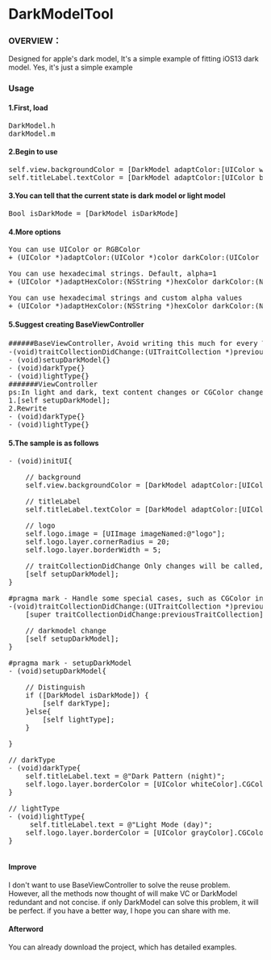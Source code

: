# DarkModelTool

### OVERVIEW：
Designed for apple's dark model, It's a simple example of fitting iOS13 dark model. Yes, it's just a simple example

### Usage
#### 1.First, load 
<pre>
DarkModel.h 
darkModel.m
</pre>
#### 2.Begin to use
<pre>
self.view.backgroundColor = [DarkModel adaptColor:[UIColor whiteColor] darkColor:[UIColor blackColor]];
self.titleLabel.textColor = [DarkModel adaptColor:[UIColor blackColor] darkColor:[UIColor whiteColor]];
</pre>
#### 3.You can tell that the current state is dark model or light model
<pre>
Bool isDarkMode = [DarkModel isDarkMode]
</pre>
#### 4.More options
<pre>
You can use UIColor or RGBColor
+ (UIColor *)adaptColor:(UIColor *)color darkColor:(UIColor *)darkColor;

You can use hexadecimal strings. Default, alpha=1
+ (UIColor *)adaptHexColor:(NSString *)hexColor darkColor:(NSString *)hexDarkColor;

You can use hexadecimal strings and custom alpha values
+ (UIColor *)adaptHexColor:(NSString *)hexColor darkColor:(NSString *)hexDarkColor alpha:(CGFloat)alpha;
</pre>
#### 5.Suggest creating BaseViewController
<pre>
######BaseViewController，Avoid writing this much for every VC
-(void)traitCollectionDidChange:(UITraitCollection *)previousTraitCollection{}
- (void)setupDarkModel{}
- (void)darkType{}
- (void)lightType{}
#######ViewController 
ps:In light and dark, text content changes or CGColor changes and other special cases, will be used
1.[self setupDarkModel];
2.Rewrite
- (void)darkType{}
- (void)lightType{}
</pre>
#### 5.The sample is as follows
<pre>
- (void)initUI{

    // background
    self.view.backgroundColor = [DarkModel adaptColor:[UIColor whiteColor] darkColor:[UIColor blackColor]];
  
    // titleLabel
    self.titleLabel.textColor = [DarkModel adaptColor:[UIColor blackColor] darkColor:[UIColor whiteColor]];
    
    // logo
    self.logo.image = [UIImage imageNamed:@"logo"];
    self.logo.layer.cornerRadius = 20;
    self.logo.layer.borderWidth = 5;
    
    // traitCollectionDidChange Only changes will be called, so for special requirements, it should be preset
    [self setupDarkModel];
}

#pragma mark - Handle some special cases, such as CGColor in layer, special, text changes caused by light and dark scenes, etc
-(void)traitCollectionDidChange:(UITraitCollection *)previousTraitCollection{
    [super traitCollectionDidChange:previousTraitCollection];
    
    // darkmodel change
    [self setupDarkModel];
}

#pragma mark - setupDarkModel
- (void)setupDarkModel{

    // Distinguish
    if ([DarkModel isDarkMode]) {
        [self darkType];
    }else{
        [self lightType];
    }
    
}

// darkType
- (void)darkType{
    self.titleLabel.text = @"Dark Pattern (night)";
    self.logo.layer.borderColor = [UIColor whiteColor].CGColor;
}

// lightType
- (void)lightType{
     self.titleLabel.text = @"Light Mode (day)";
    self.logo.layer.borderColor = [UIColor grayColor].CGColor;
}

</pre>
#### Improve
I don't want to use BaseViewController to solve the reuse problem. However, all the methods now thought of will make VC or DarkModel redundant and not concise. if only DarkModel can solve this problem, it will be perfect. if you have a better way, I hope you can share with me.
#### Afterword
You can already download the project, which has detailed examples. 


